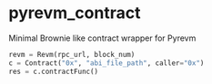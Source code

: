 # pyrevm_contract
Minimal Brownie like contract wrapper for Pyrevm

```py
revm = Revm(rpc_url, block_num)
c = Contract("0x", "abi_file_path", caller="0x")
res = c.contractFunc()
```
